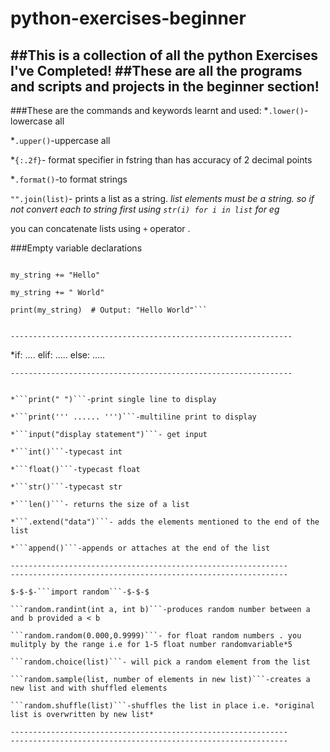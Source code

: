 # python-exercises-beginner
##This is a collection of all the python Exercises I've Completed!
##These are all the programs and scripts and projects in the beginner section!
---------------------------------------------------------------
###These are the commands and keywords learnt and used:
*```.lower()```-lowercase all

*```.upper()```-uppercase all

*```{:.2f}```- format specifier in fstring than has accuracy of 2 decimal points

*```.format()```-to format strings 

```"".join(list)```- prints a list as a string. *list elements must be a string. so if not convert each to string first using ```str(i) for i in list``` for eg*

you can concatenate lists using ```+``` operator .

###Empty variable declarations

```my_string = ""

my_string += "Hello"

my_string += " World"

print(my_string)  # Output: "Hello World"```


---------------------------------------------------------------
```
*if:
....
elif:
.....
else:
.....
```
---------------------------------------------------------------


*```print(" ")```-print single line to display

*```print(''' ...... ''')```-multiline print to display

*```input("display statement")```- get input 

*```int()```-typecast int

*```float()```-typecast float

*```str()```-typecast str

*```len()```- returns the size of a list

*```.extend("data")```- adds the elements mentioned to the end of the list

*```append()```-appends or attaches at the end of the list

--------------------------------------------------------------
--------------------------------------------------------------

$-$-$-```import random```-$-$-$

```random.randint(int a, int b)```-produces random number between a and b provided a < b

```random.random(0.000,0.9999)```- for float random numbers . you mulitply by the range i.e for 1-5 float number randomvariable*5

```random.choice(list)```- will pick a random element from the list

```random.sample(list, number of elements in new list)```-creates a new list and with shuffled elements

```random.shuffle(list)```-shuffles the list in place i.e. *original list is overwritten by new list*

--------------------------------------------------------------
--------------------------------------------------------------
